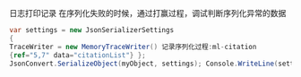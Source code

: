日志打印记录
在序列化失败的时候，通过打赢过程，调试判断序列化异常的数据
```C#
var settings = new JsonSerializerSettings 
{ 
TraceWriter = new MemoryTraceWriter() 记录序列化过程:ml-citation
{ref="5,7" data="citationList"} }; 
JsonConvert.SerializeObject(myObject, settings); Console.WriteLine(settings.TraceWriter);
```